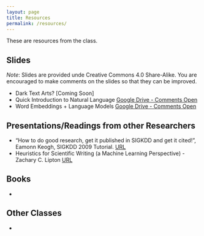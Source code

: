 ```yaml
---
layout: page
title: Resources
permalink: /resources/
---
```

These are resources from the class.


## Slides

*Note*: Slides are provided unde Creative Commons 4.0 Share-Alike. You are encouraged to make comments on the slides so that they can be improved.

* Dark Text Arts? [Coming Soon]
* Quick Introduction to Natural Language [Google Drive - Comments Open](https://docs.google.com/presentation/d/1eG_JgbdhJQvshfG1fSQ0ZFItVw_RDpm4HDfXSqYcJKI/edit?usp=sharing)
* Word Embeddings + Language Models
[Google Drive - Comments Open](https://docs.google.com/presentation/d/1nKtj1UX5fllo0LW6_jH3lahWoJV_ERt97RgAPJ-pkuI/edit?usp=sharing)

## Presentations/Readings from other Researchers

* “How to do good research, get it published in SIGKDD and get it cited!”, Eamonn Keogh,  SIGKDD 2009 Tutorial. [URL](http://www.cs.ucr.edu/~eamonn/Keogh_SIGKDD09_tutorial.pdf)
* Heuristics for Scientific Writing (a Machine Learning Perspective) - Zachary C. Lipton [URL](http://approximatelycorrect.com/2018/01/29/heuristics-technical-scientific-writing-machine-learning-perspective/)

## Books

* 

## Other Classes

* 

